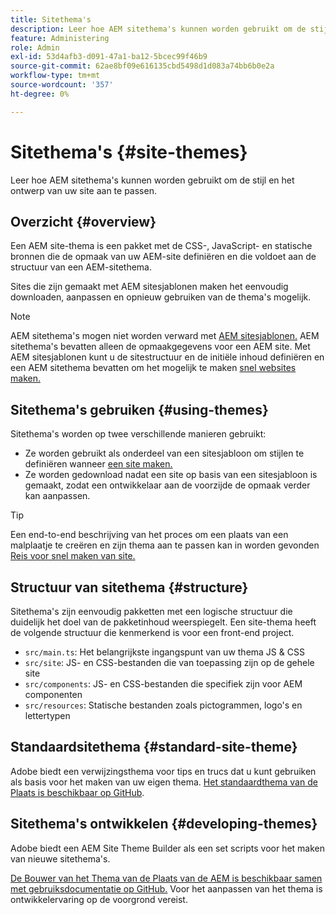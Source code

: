 ```yaml
---
title: Sitethema's
description: Leer hoe AEM sitethema's kunnen worden gebruikt om de stijl en het ontwerp van uw site aan te passen.
feature: Administering
role: Admin
exl-id: 53d4afb3-d091-47a1-ba12-5bcec99f46b9
source-git-commit: 62ae8bf09e616135cbd5498d1d083a74bb6b0e2a
workflow-type: tm+mt
source-wordcount: '357'
ht-degree: 0%

---
```


# Sitethema&#39;s {#site-themes}

Leer hoe AEM sitethema&#39;s kunnen worden gebruikt om de stijl en het ontwerp van uw site aan te passen.

## Overzicht {#overview}

Een AEM site-thema is een pakket met de CSS-, JavaScript- en statische bronnen die de opmaak van uw AEM-site definiëren en die voldoet aan de structuur van een AEM-sitethema.

Sites die zijn gemaakt met AEM sitesjablonen maken het eenvoudig downloaden, aanpassen en opnieuw gebruiken van de thema&#39;s mogelijk.

>[!NOTE]
>
>AEM sitethema&#39;s mogen niet worden verward met [AEM sitesjablonen.](site-templates.md) AEM sitethema&#39;s bevatten alleen de opmaakgegevens voor een AEM site. Met AEM sitesjablonen kunt u de sitestructuur en de initiële inhoud definiëren en een AEM sitethema bevatten om het mogelijk te maken [snel websites maken.](create-site.md)

## Sitethema&#39;s gebruiken {#using-themes}

Sitethema&#39;s worden op twee verschillende manieren gebruikt:

* Ze worden gebruikt als onderdeel van een sitesjabloon om stijlen te definiëren wanneer [een site maken.](create-site.md)
* Ze worden gedownload nadat een site op basis van een sitesjabloon is gemaakt, zodat een ontwikkelaar aan de voorzijde de opmaak verder kan aanpassen.

>[!TIP]
>
>Een end-to-end beschrijving van het proces om een plaats van een malplaatje te creëren en zijn thema aan te passen kan in worden gevonden [Reis voor snel maken van site.](/help/journey-sites/quick-site/overview.md)

## Structuur van sitethema {#structure}

Sitethema&#39;s zijn eenvoudig pakketten met een logische structuur die duidelijk het doel van de pakketinhoud weerspiegelt. Een site-thema heeft de volgende structuur die kenmerkend is voor een front-end project.

* `src/main.ts`: Het belangrijkste ingangspunt van uw thema JS &amp; CSS
* `src/site`: JS- en CSS-bestanden die van toepassing zijn op de gehele site
* `src/components`: JS- en CSS-bestanden die specifiek zijn voor AEM componenten
* `src/resources`: Statische bestanden zoals pictogrammen, logo&#39;s en lettertypen

## Standaardsitethema {#standard-site-theme}

Adobe biedt een verwijzingsthema voor tips en trucs dat u kunt gebruiken als basis voor het maken van uw eigen thema. [Het standaardthema van de Plaats is beschikbaar op GitHub](https://github.com/adobe/aem-site-template-standard/tree/main/theme).

## Sitethema&#39;s ontwikkelen {#developing-themes}

Adobe biedt een AEM Site Theme Builder als een set scripts voor het maken van nieuwe sitethema&#39;s.

[De Bouwer van het Thema van de Plaats van de AEM is beschikbaar samen met gebruiksdocumentatie op GitHub.](https://github.com/adobe/aem-site-theme-builder) Voor het aanpassen van het thema is ontwikkelervaring op de voorgrond vereist.
